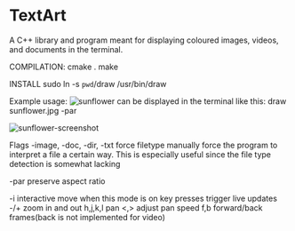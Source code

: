 # TextArt
A C++ library and program meant for displaying coloured images, videos, and documents in the terminal.

COMPILATION:
cmake .
make

INSTALL
sudo ln -s `pwd`/draw /usr/bin/draw

Example usage:
![sunflower](sunflower.jpg)
can be displayed in the terminal like this:
draw sunflower.jpg -par

![sunflower-screenshot](sunflower-screenshot.jpg)

Flags
-image, -doc, -dir, -txt        force filetype
manually force the program to interpret a file a certain way. This is especially useful since the file type
detection is somewhat lacking

-par        preserve aspect ratio

-i      interactive move
when this mode is on key presses trigger live updates
-/+ zoom in and out
h,j,k,l pan
<,> adjust pan speed
f,b forward/back frames(back is not implemented for video)

